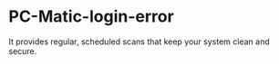 # PC-Matic-login-error
It provides regular, scheduled scans that keep your system clean and secure. 
